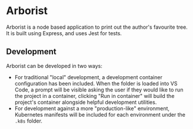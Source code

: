 # Arborist
Arborist is a node based application to print out the author's favourite tree.  It is built using Express, and uses Jest for tests.

## Development
Arborist can be developed in two ways:

- For traditional "local" development, a development container configuration has been included.  When the folder is loaded into VS Code, a prompt will be visible asking the user if they would like to run the project in a container, clicking "Run in container" will build the project's container alongside helpful development utilities.
- For development against a more "production-like" environment, Kubernetes manifests will be included for each environment under the `.k8s` folder.
